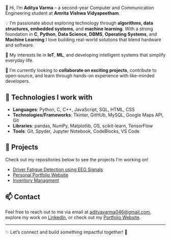 #
👋 Hi, I’m **Aditya Varma** – a second-year Computer and Communication Engineering student at **Amrita Vishwa Vidyapeetham**.

💡 I’m passionate about exploring technology through **algorithms, data structures, embedded systems**, and **machine learning**. With a strong foundation in **C**, **Python**, **Data Science**, **DBMS**, **Operating Systems**, and **Machine Learning** I love building real-world solutions that blend hardware and software.

🔗 My interests lie in **IoT**, **ML**, and developing intelligent systems that simplify everyday life.

🤝 I’m currently looking to **collaborate on exciting projects**, contribute to open-source, and learn through hands-on experience with like-minded developers.


## 🔧 Technologies I work with

- **Languages**: Python, C, C++, JavaScript, SQL, HTML, CSS
- **Technologies/Frameworks**:  Tkinter, GitHUb, MySQL, Google Maps API, Git
- **Libraries**: pandas, NumPy, Matplotlib, OS, scikit-learn, TensorFlow
- **Tools**: Git, Spyder, Jupyter Notebook, CodeBlocks, VS Code

## 🚀 Projects
Check out my repositories below to see the projects I'm working on!

- [Driver Fatigue Detection using EEG Signals](https://github.com/justvarma/Fatigue_Detection)  
- [Personal Portfolio Website](https://github.com/justvarma/Portfolio)
- [Inventory Managment](https://github.com/justvarma/Inventory_managment)

## 📫 Contact

Feel free to reach out to me via email at [adityavarma046@gmail.com](mailto:adityavarma046@gmail.com), explore my work on [LinkedIn](https://www.linkedin.com/in/aditya-varma-52a6b7271/), or check out my [Portfolio Website](https://aditya-varma-portfolio.netlify.app/).

---

✨ Let’s connect and build something impactful together! 🚀

